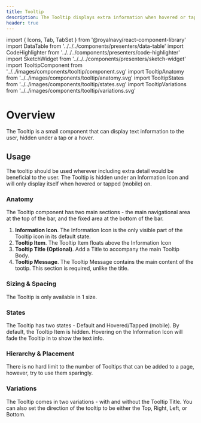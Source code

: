 ```yaml
---
title: Tooltip
description: The Tooltip displays extra information when hovered or tapped on.
header: true
---
```


import { Icons, Tab, TabSet } from '@royalnavy/react-component-library'
import DataTable from '../../../components/presenters/data-table'
import CodeHighlighter from '../../../components/presenters/code-highlighter'
import SketchWidget from '../../../components/presenters/sketch-widget'
import TooltipComponent from '../../images/components/tooltip/component.svg'
import TooltipAnatomy from '../../images/components/tooltip/anatomy.svg'
import TooltipStates from '../../images/components/tooltip/states.svg'
import TooltipVariations from '../../images/components/tooltip/variations.svg'

# Overview
The Tooltip is a small component that can display text information to the user, hidden under a tap or a hover.

<TooltipComponent />

## Usage
The tooltip should be used wherever including extra detail would be beneficial to the user. The Tooltip is hidden under an Information Icon and will only display itself when hovered or tapped (mobile) on.

<TabSet>

<Tab title="Design">

<SketchWidget name="Tooltip" href="/standards-toolkit.sketch" />

  ### Anatomy
  <TooltipAnatomy />

  The Tooltip component has two main sections - the main navigational area at the top of the bar, and the fixed area at the bottom of the bar.

  1. **Information Icon**. The Information Icon is the only visible part of the Tooltip icon in its default state.
  2. **Tooltip Item**. The Tooltip Item floats above the Information Icon 
  3. **Tooltip Title (Optional)**. Add a Title to accompany the main Tooltip Body.
  4. **Tooltip Message**. The Tooltip Message contains the main content of the tootip. This section is required, unlike the title.

  
### Sizing & Spacing
The Tooltip is only available in 1 size. 

### States
<TooltipStates />

The Tooltip has two states - Default and Hovered/Tapped (mobile). By default, the Tooltip Item is hidden. Hovering on the Information Icon will fade the Tooltip in to show the text info.

### Hierarchy & Placement
There is no hard limit to the number of Tooltips that can be added to a page, however, try to use them sparingly.

### Variations

<TooltipVariations />
The Tooltip comes in two variations - with and without the Tooltip Title. You can also set the direction of the tooltip to be either the Top, Right, Left, or Bottom.

</Tab>


<Tab title="Develop">

</Tab>
</TabSet>
